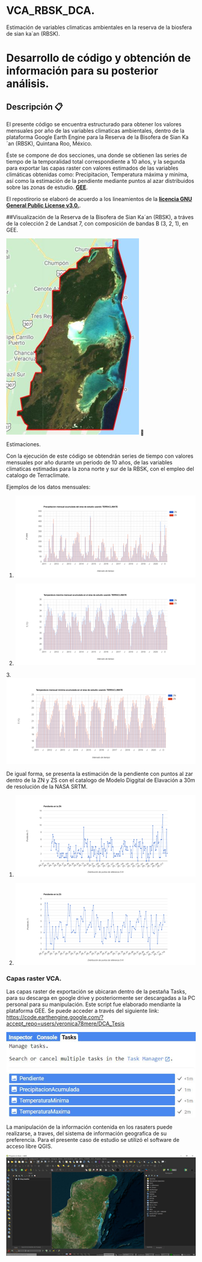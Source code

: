 # VCA_RBSK_DCA.
Estimación de variables climaticas ambientales en la reserva de la biosfera de sian ka´an (RBSK).

# Desarrollo de código y obtención de información para su posterior análisis.

## Descripción 📋
El presente código se encuentra estructurado para obtener los valores mensuales por año de las variables climaticas ambientales, dentro de la plataforma Google Earth Engine para la Reserva de la Bisofera de Sian Ka´an (RBSK), Quintana Roo, México. 

Éste se compone de dos secciones, una donde se obtienen las series de tiempo de la temporalidad total correspondiente a 10 años, y la segunda para exportar las capas raster con valores estimados de las variables climáticas obtenidas como: Precipitacion, Temperatura máxima y miníma, así como la estimación de la pendiente mediante puntos al azar distribuidos sobre las zonas de estudio.   [**GEE**](https://developers.google.com/earth-engine/guides/getstarted?hl=en).

El repostirorio se elaboró de acuerdo a los lineamientos de la [**licencia GNU General Public License v3.0.**](https://choosealicense.com/licenses/gpl-3.0/).

##Visualización de la Reserva de la Bisofera de Sian Ka´an (RBSK), a tráves de la colección 2 de Landsat 7, con composición de bandas B (3, 2, 1), en GEE.

![alt text](https://github.com/demostenesmx/NDVI-SAVI_DCA/blob/main/C02_B_3_2_1_RBSK.JPG) 📖

Estimaciones.

Con la ejecución de este código se obtendrán series de tiempo con valores mensuales por año durante un periodo de 10 años, de las variables climaticas estimadas  para la zona norte y sur de la RBSK, con el empleo del catalogo de Terraclimate.

Ejemplos de los datos mensuales:

1. ![alt text](https://github.com/demostenesmx/VCA_RBSK_DCA/blob/main/PrepM_ZN-ZS.png)

2. ![alt text](https://github.com/demostenesmx/VCA_RBSK_DCA/blob/main/temmaxM_ZN-ZS.png)

3.![alt text](https://github.com/demostenesmx/VCA_RBSK_DCA/blob/main/temminM_ZN-ZS.png)

De igual forma, se presenta la estimación de la pendiente con puntos al zar dentro de la ZN y ZS con el catalogo de Modelo Diggital de Elavación a 30m de resolución de la NASA SRTM.

1. ![alt text](https://github.com/demostenesmx/VCA_RBSK_DCA/blob/main/Pend-ZN.png)

2. ![alt text](https://github.com/demostenesmx/VCA_RBSK_DCA/blob/main/Pend-ZS.png)


### Capas raster VCA. 
Las capas raster de exportación se ubicaran dentro de la pestaña Tasks, para su descarga en google drive y posteriormente ser descargadas a la PC personal para su manipulación. Este script fue elaborado mendiante la plataforma GEE. Se puede acceder a través del siguiente link: https://code.earthengine.google.com/?accept_repo=users/veronica78mere/DCA_Tesis

![alt text](https://github.com/demostenesmx/VCA_RBSK_DCA/blob/main/Tasks_VCA.JPG)

La manipulación de la información contenida en los rasaters puede realizarse, a traves, del sistema de información geografica de su preferencia. Para el presente caso de estudio se utilizó el software de acceso libre QGIS.

![alt text](https://github.com/demostenesmx/NDVI-SAVI_DCA/blob/main/QGis.JPG)
